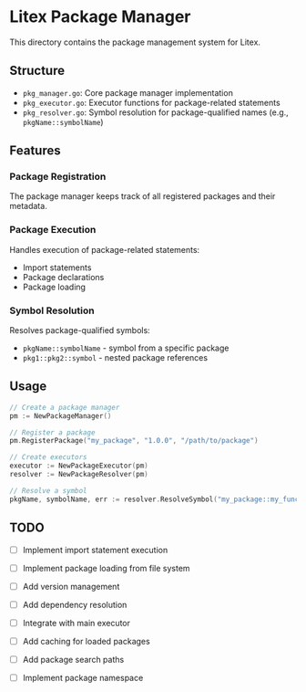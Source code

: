 # Litex Package Manager

This directory contains the package management system for Litex.

## Structure

- `pkg_manager.go`: Core package manager implementation
- `pkg_executor.go`: Executor functions for package-related statements
- `pkg_resolver.go`: Symbol resolution for package-qualified names (e.g., `pkgName::symbolName`)

## Features

### Package Registration
The package manager keeps track of all registered packages and their metadata.

### Package Execution
Handles execution of package-related statements:
- Import statements
- Package declarations
- Package loading

### Symbol Resolution
Resolves package-qualified symbols:
- `pkgName::symbolName` - symbol from a specific package
- `pkg1::pkg2::symbol` - nested package references

## Usage

```go
// Create a package manager
pm := NewPackageManager()

// Register a package
pm.RegisterPackage("my_package", "1.0.0", "/path/to/package")

// Create executors
executor := NewPackageExecutor(pm)
resolver := NewPackageResolver(pm)

// Resolve a symbol
pkgName, symbolName, err := resolver.ResolveSymbol("my_package::my_function")
```

## TODO

- [ ] Implement import statement execution
- [ ] Implement package loading from file system
- [ ] Add version management
- [ ] Add dependency resolution
- [ ] Integrate with main executor
- [ ] Add caching for loaded packages
- [ ] Add package search paths
- [ ] Implement package namespace

